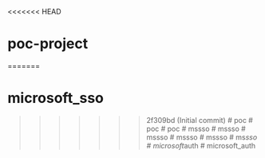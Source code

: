 <<<<<<< HEAD
# poc-project
=======
# microsoft_sso
>>>>>>> 2f309bd (Initial commit)
#   p o c  
 #   p o c  
 #   p o c  
 #   m s s s o  
 #   m s s s o  
 #   m s s s o  
 #   m s s s o  
 #   m s s s o  
 #   m s _ s s o  
 #   m i c r o s o f t _ a u t h  
 #   m i c r o s o f t _ a u t h  
 